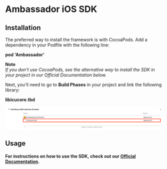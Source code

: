 # Ambassador iOS SDK

## Installation
The preferred way to install the framework is with CocoaPods.  Add a dependency in your Podfile with the following line:
  
<b> pod 'Ambassador'</b>

<b> Note </b> </br>
<i> If you don't use CocoaPods, see the alternative way to install the SDK in your project in our Official Documentation below. </i>

Next, you'll need to go to <b>Build Phases</b> in your project and link the following library:

<b> libicucore.tbd </b>

 <img src="screenShots/libicucore.png" width="900" />

## Usage

#### For instructions on how to use the SDK, check out our <a href="https://docs.getambassador.com/v2.0.0/page/ios-sdk">Official Documentation</a>.
